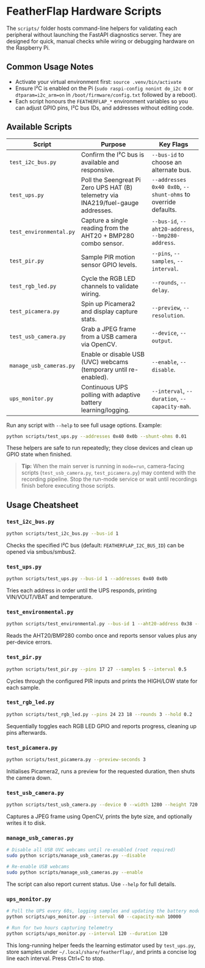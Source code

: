 # FeatherFlap Hardware Scripts

The `scripts/` folder hosts command-line helpers for validating each peripheral without launching the FastAPI diagnostics server. They are designed for quick, manual checks while wiring or debugging hardware on the Raspberry Pi.

## Common Usage Notes

- Activate your virtual environment first: `source .venv/bin/activate`
- Ensure I²C is enabled on the Pi (`sudo raspi-config nonint do_i2c 0` or `dtparam=i2c_arm=on` in `/boot/firmware/config.txt` followed by a reboot).
- Each script honours the `FEATHERFLAP_*` environment variables so you can adjust GPIO pins, I²C bus IDs, and addresses without editing code.

## Available Scripts

| Script | Purpose | Key Flags |
| ------ | ------- | --------- |
| `test_i2c_bus.py` | Confirm the I²C bus is available and responsive. | `--bus-id` to choose an alternate bus. |
| `test_ups.py` | Poll the Seengreat Pi Zero UPS HAT (B) telemetry via INA219/fuel-gauge addresses. | `--addresses 0x40 0x0b`, `--shunt-ohms` to override defaults. |
| `test_environmental.py` | Capture a single reading from the AHT20 + BMP280 combo sensor. | `--bus-id`, `--aht20-address`, `--bmp280-address`. |
| `test_pir.py` | Sample PIR motion sensor GPIO levels. | `--pins`, `--samples`, `--interval`. |
| `test_rgb_led.py` | Cycle the RGB LED channels to validate wiring. | `--rounds`, `--delay`. |
| `test_picamera.py` | Spin up Picamera2 and display capture stats. | `--preview`, `--resolution`. |
| `test_usb_camera.py` | Grab a JPEG frame from a USB camera via OpenCV. | `--device`, `--output`. |
| `manage_usb_cameras.py` | Enable or disable USB (UVC) webcams (temporary until re-enabled). | `--enable`, `--disable`. |
| `ups_monitor.py` | Continuous UPS polling with adaptive battery learning/logging. | `--interval`, `--duration`, `--capacity-mah`. |

Run any script with `--help` to see full usage options. Example:

```bash
python scripts/test_ups.py --addresses 0x40 0x0b --shunt-ohms 0.01
```

These helpers are safe to run repeatedly; they close devices and clean up GPIO state when finished.

> **Tip:** When the main server is running in `mode=run`, camera-facing scripts (`test_usb_camera.py`, `test_picamera.py`) may contend with the recording pipeline. Stop the run-mode service or wait until recordings finish before executing those scripts.

## Usage Cheatsheet

### `test_i2c_bus.py`
```bash
python scripts/test_i2c_bus.py --bus-id 1
```
Checks the specified I²C bus (default: `FEATHERFLAP_I2C_BUS_ID`) can be opened via smbus/smbus2.

### `test_ups.py`
```bash
python scripts/test_ups.py --bus-id 1 --addresses 0x40 0x0b
```
Tries each address in order until the UPS responds, printing VIN/VOUT/VBAT and temperature.

### `test_environmental.py`
```bash
python scripts/test_environmental.py --bus-id 1 --aht20-address 0x38 --bmp280-address 0x76
```
Reads the AHT20/BMP280 combo once and reports sensor values plus any per-device errors.

### `test_pir.py`
```bash
python scripts/test_pir.py --pins 17 27 --samples 5 --interval 0.5
```
Cycles through the configured PIR inputs and prints the HIGH/LOW state for each sample.

### `test_rgb_led.py`
```bash
python scripts/test_rgb_led.py --pins 24 23 18 --rounds 3 --hold 0.2
```
Sequentially toggles each RGB LED GPIO and reports progress, cleaning up pins afterwards.

### `test_picamera.py`
```bash
python scripts/test_picamera.py --preview-seconds 3
```
Initialises Picamera2, runs a preview for the requested duration, then shuts the camera down.

### `test_usb_camera.py`
```bash
python scripts/test_usb_camera.py --device 0 --width 1280 --height 720 --output frame.jpg
```
Captures a JPEG frame using OpenCV, prints the byte size, and optionally writes it to disk.

### `manage_usb_cameras.py`
```bash
# Disable all USB UVC webcams until re-enabled (root required)
sudo python scripts/manage_usb_cameras.py --disable

# Re-enable USB webcams
sudo python scripts/manage_usb_cameras.py --enable
```
The script can also report current status. Use `--help` for full details.

### `ups_monitor.py`
```bash
# Poll the UPS every 60s, logging samples and updating the battery model
python scripts/ups_monitor.py --interval 60 --capacity-mah 10000

# Run for two hours capturing telemetry
python scripts/ups_monitor.py --interval 120 --duration 120
```
This long-running helper feeds the learning estimator used by `test_ups.py`,
store samples under `~/.local/share/featherflap/`, and prints a concise log line
each interval. Press Ctrl+C to stop.
